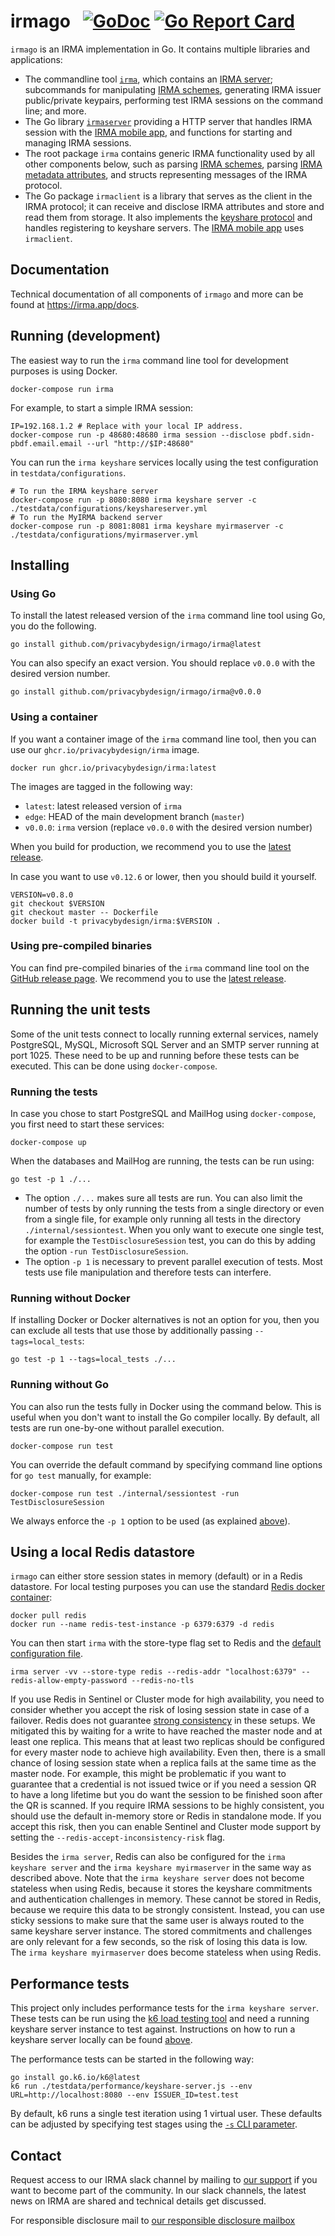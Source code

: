 # irmago &nbsp; [![GoDoc](https://godoc.org/github.com/privacybydesign/irmago?status.svg)](https://godoc.org/github.com/privacybydesign/irmago) [![Go Report Card](https://goreportcard.com/badge/github.com/privacybydesign/irmago)](https://goreportcard.com/report/github.com/privacybydesign/irmago)

`irmago` is an IRMA implementation in Go. It contains multiple libraries and applications:

* The commandline tool [`irma`](https://irma.app/docs/irma-cli/), which contains an [IRMA server](https://irma.app/docs/irma-server/); subcommands for manipulating [IRMA schemes](https://irma.app/docs/schemes/), generating IRMA issuer public/private keypairs, performing test IRMA sessions on the command line; and more.
* The Go library [`irmaserver`](https://irma.app/docs/irma-server-lib/) providing a HTTP server that handles IRMA session with the [IRMA mobile app](https://github.com/privacybydesign/irma_mobile), and functions for starting and managing IRMA sessions.
* The root package `irma` contains generic IRMA functionality used by all other components below, such as parsing [IRMA schemes](https://irma.app/docs/schemes/), parsing [IRMA metadata attributes](https://irma.app/docs/overview#the-metadata-attribute), and structs representing messages of the IRMA protocol.
* The Go package `irmaclient` is a library that serves as the client in the IRMA protocol; it can receive and disclose IRMA attributes and store and read them from storage. It also implements the [keyshare protocol](https://github.com/privacybydesign/irma_keyshare_server) and handles registering to keyshare servers. The [IRMA mobile app](https://github.com/privacybydesign/irma_mobile) uses `irmaclient`.

## Documentation

Technical documentation of all components of `irmago` and more can be found at https://irma.app/docs.

## Running (development)

The easiest way to run the `irma` command line tool for development purposes is using Docker.

    docker-compose run irma

For example, to start a simple IRMA session:

    IP=192.168.1.2 # Replace with your local IP address.
    docker-compose run -p 48680:48680 irma session --disclose pbdf.sidn-pbdf.email.email --url "http://$IP:48680"

You can run the `irma keyshare` services locally using the test configuration in `testdata/configurations`.

    # To run the IRMA keyshare server
    docker-compose run -p 8080:8080 irma keyshare server -c ./testdata/configurations/keyshareserver.yml
    # To run the MyIRMA backend server
    docker-compose run -p 8081:8081 irma keyshare myirmaserver -c ./testdata/configurations/myirmaserver.yml

## Installing
### Using Go
To install the latest released version of the `irma` command line tool using Go, you do the following.

    go install github.com/privacybydesign/irmago/irma@latest

You can also specify an exact version. You should replace `v0.0.0` with the desired version number.
  
    go install github.com/privacybydesign/irmago/irma@v0.0.0

### Using a container
If you want a container image of the `irma` command line tool, then you can use our `ghcr.io/privacybydesign/irma` image.

    docker run ghcr.io/privacybydesign/irma:latest

The images are tagged in the following way:
- `latest`: latest released version of `irma`
- `edge`: HEAD of the main development branch (`master`)
- `v0.0.0`: `irma` version (replace `v0.0.0` with the desired version number)

When you build for production, we recommend you to use the [latest release](https://github.com/privacybydesign/irmago/releases/latest).

In case you want to use `v0.12.6` or lower, then you should build it yourself.

    VERSION=v0.8.0
    git checkout $VERSION
    git checkout master -- Dockerfile
    docker build -t privacybydesign/irma:$VERSION .

### Using pre-compiled binaries
You can find pre-compiled binaries of the `irma` command line tool on the [GitHub release page](https://github.com/privacybydesign/irmago/releases).
We recommend you to use the [latest release](https://github.com/privacybydesign/irmago/releases/latest).

## Running the unit tests

Some of the unit tests connect to locally running external services, namely PostgreSQL, MySQL, Microsoft SQL Server and an SMTP server running at port 1025. These need to be up and running before these tests can be executed. This can be done using `docker-compose`.

### Running the tests

In case you chose to start PostgreSQL and MailHog using `docker-compose`, you first need to start these services:

    docker-compose up

When the databases and MailHog are running, the tests can be run using:

    go test -p 1 ./...

* The option `./...` makes sure all tests are run. You can also limit the number of tests by only running the tests from a single directory or even from a single file, for example only running all tests in the directory `./internal/sessiontest`. When you only want to execute one single test, for example the `TestDisclosureSession` test, you can do this by adding the option `-run TestDisclosureSession`.
* The option `-p 1` is necessary to prevent parallel execution of tests. Most tests use file manipulation and therefore tests can interfere.

### Running without Docker

If installing Docker or Docker alternatives is not an option for you, then you can exclude all tests that use those by additionally passing `--tags=local_tests`:

    go test -p 1 --tags=local_tests ./...

### Running without Go

You can also run the tests fully in Docker using the command below. This is useful when you don't want to install the Go compiler locally. By default, all tests are run one-by-one without parallel execution.

    docker-compose run test

You can override the default command by specifying command line options for `go test` manually, for example:

    docker-compose run test ./internal/sessiontest -run TestDisclosureSession

We always enforce the `-p 1` option to be used (as explained [above](#running-the-tests)).

## Using a local Redis datastore
`irmago` can either store session states in memory (default) or in a Redis datastore. For local testing purposes you can use the standard [Redis docker container](https://hub.docker.com/_/redis):

```
docker pull redis
docker run --name redis-test-instance -p 6379:6379 -d redis
```

You can then start `irma` with the store-type flag set to Redis and the [default configuration file](testdata/configurations/redis.yml).

```
irma server -vv --store-type redis --redis-addr "localhost:6379" --redis-allow-empty-password --redis-no-tls
```

If you use Redis in Sentinel or Cluster mode for high availability, you need to consider whether you accept the risk of losing session state in case of a failover. Redis does not guarantee [strong consistency](https://redis.io/docs/management/scaling/#redis-cluster-consistency-guarantees) in these setups. We mitigated this by waiting for a write to have reached the master node and at least one replica. This means that at least two replicas should be configured for every master node to achieve high availability. Even then, there is a small chance of losing session state when a replica fails at the same time as the master node. For example, this might be problematic if you want to guarantee that a credential is not issued twice or if you need a session QR to have a long lifetime but you do want the session to be finished soon after the QR is scanned. If you require IRMA sessions to be highly consistent, you should use the default in-memory store or Redis in standalone mode. If you accept this risk, then you can enable Sentinel and Cluster mode support by setting the `--redis-accept-inconsistency-risk` flag.

Besides the `irma server`, Redis can also be configured for the `irma keyshare server` and the `irma keyshare myirmaserver` in the same way as described above. Note that the `irma keyshare server` does not become stateless when using Redis, because it stores the keyshare commitments and authentication challenges in memory. These cannot be stored in Redis, because we require this data to be strongly consistent. Instead, you can use sticky sessions to make sure that the same user is always routed to the same keyshare server instance. The stored commitments and challenges are only relevant for a few seconds, so the risk of losing this data is low. The `irma keyshare myirmaserver` does become stateless when using Redis.

## Performance tests
This project only includes performance tests for the `irma keyshare server`. These tests can be run using the [k6 load testing tool](https://k6.io/docs/) and need a running keyshare server instance to test against. Instructions on how to run a keyshare server locally can be found [above](#running).

The performance tests can be started in the following way:

```
go install go.k6.io/k6@latest
k6 run ./testdata/performance/keyshare-server.js --env URL=http://localhost:8080 --env ISSUER_ID=test.test
```

By default, k6 runs a single test iteration using 1 virtual user. These defaults can be adjusted by specifying test stages using the [`-s` CLI parameter](https://k6.io/docs/using-k6/options/#stages).

## Contact
Request access to our IRMA slack channel by mailing to [our support](mailto:support@yivi.app) if you want to become part of the community. In our slack channels, the latest news on IRMA are shared and technical details get discussed.

For responsible disclosure mail to [our responsible disclosure mailbox](mailto:responsible.disclosure@sidn.nl)

<!-- vim: set ts=4 sw=4: -->
